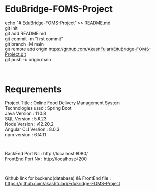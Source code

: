 # EduBridge-FOMS-Project

echo "# EduBridge-FOMS-Project" >> README.md <br/>
git init <br/>
git add README.md <br/>
git commit -m "first commit" <br/>
git branch -M main <br/>
git remote add origin https://github.com/AkashFulari/EduBridge-FOMS-Project.git <br/>
git push -u origin main <br/>

<br/>

# Requrements 
Project Title : Online Food Delivery Management System <br/>
Technologies used : Spring Boot <br/>
Java Version : 11.0.8 <br/>
SQL Version : 5.6.23 <br/>
Node Version : v12.20.2 <br/>
Angular CLI Version : 8.0.3 <br/>
npm version : 6.14.11 <br/>

<br/>

BackEnd Port No : http://localhost:8080/ <br/>
FrontEnd Port No : http://localhost:4200 <br/>

<br/>
 
Github link for backend(database) && FrontEnd file : https://github.com/akashfulari/EduBridge-FOMS-Project <br/>
